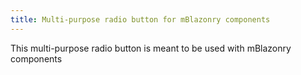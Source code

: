 ```yaml
---
title: Multi-purpose radio button for mBlazonry components
---
```


This multi-purpose radio button is meant to be used with mBlazonry components
